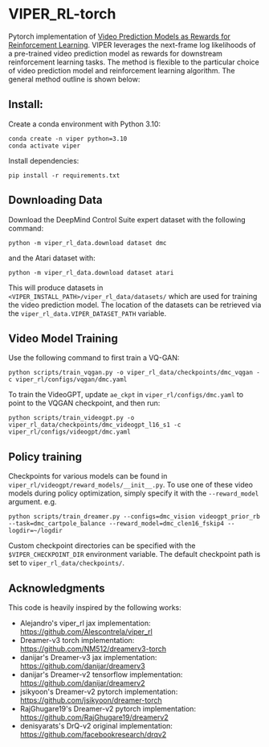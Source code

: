 # VIPER_RL-torch
Pytorch implementation of [Video Prediction Models as Rewards for Reinforcement Learning](https://arxiv.org/pdf/2305.14343.pdf). VIPER leverages the next-frame log likelihoods of a pre-trained video prediction model as rewards for downstream reinforcement learning tasks. The method is flexible to the particular choice of video prediction model and reinforcement learning algorithm. The general method outline is shown below:

## Install:

Create a conda environment with Python 3.10:

```
conda create -n viper python=3.10
conda activate viper
```

Install dependencies:
```
pip install -r requirements.txt
```

## Downloading Data

Download the DeepMind Control Suite expert dataset with the following command:

```
python -m viper_rl_data.download dataset dmc
```

and the Atari dataset with:

```
python -m viper_rl_data.download dataset atari
```

This will produce datasets in `<VIPER_INSTALL_PATH>/viper_rl_data/datasets/` which are used for training the video prediction model. The location of the datasets can be retrieved via the `viper_rl_data.VIPER_DATASET_PATH` variable.

## Video Model Training

Use the following command to first train a VQ-GAN:
```
python scripts/train_vqgan.py -o viper_rl_data/checkpoints/dmc_vqgan -c viper_rl/configs/vqgan/dmc.yaml
```

To train the VideoGPT, update `ae_ckpt` in `viper_rl/configs/dmc.yaml` to point to the VQGAN checkpoint, and then run:
```
python scripts/train_videogpt.py -o viper_rl_data/checkpoints/dmc_videogpt_l16_s1 -c viper_rl/configs/videogpt/dmc.yaml
```

## Policy training

Checkpoints for various models can be found in `viper_rl/videogpt/reward_models/__init__.py`. To use one of these video models during policy optimization, simply specify it with the `--reward_model` argument.  e.g.

```
python scripts/train_dreamer.py --configs=dmc_vision videogpt_prior_rb --task=dmc_cartpole_balance --reward_model=dmc_clen16_fskip4 --logdir=~/logdir
```

Custom checkpoint directories can be specified with the `$VIPER_CHECKPOINT_DIR` environment variable. The default checkpoint path is set to `viper_rl_data/checkpoints/`.

## Acknowledgments
This code is heavily inspired by the following works:
- Alejandro's viper_rl jax implementation: https://github.com/Alescontrela/viper_rl
- Dreamer-v3 torch implementation: https://github.com/NM512/dreamerv3-torch
- danijar's Dreamer-v3 jax implementation: https://github.com/danijar/dreamerv3
- danijar's Dreamer-v2 tensorflow implementation: https://github.com/danijar/dreamerv2
- jsikyoon's Dreamer-v2 pytorch implementation: https://github.com/jsikyoon/dreamer-torch
- RajGhugare19's Dreamer-v2 pytorch implementation: https://github.com/RajGhugare19/dreamerv2
- denisyarats's DrQ-v2 original implementation: https://github.com/facebookresearch/drqv2

